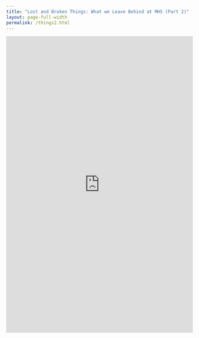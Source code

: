 ```yaml
---
title: "Lost and Broken Things: What we Leave Behind at MHS (Part 2)"
layout: page-full-width
permalink: /things2.html
---
```


<iframe src="https://uploads.knightlab.com/storymapjs/f6598fffc0554f8bbf943d1cb8603fb1/lost-and-broken-things-what-we-leave-behind-at-mhs-part-2/index.html" frameborder="0" width="100%" height="800"></iframe>
